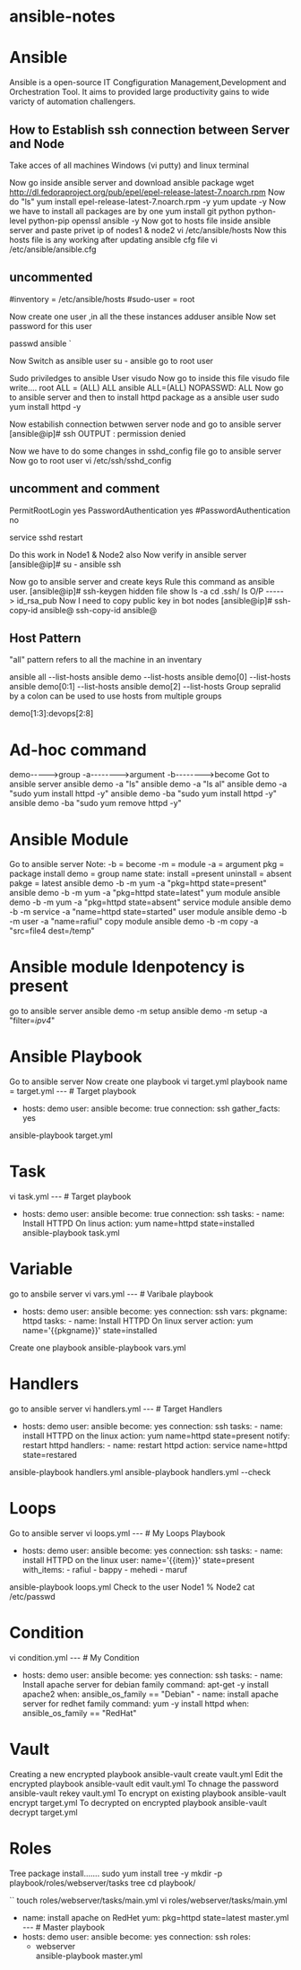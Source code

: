 # ansible-notes
# Ansible
Ansible is a open-source IT Congfiguration Management,Development and Orchestration Tool.
It aims to provided large productivity gains to wide varicty of automation challengers.

## How to Establish ssh connection between Server and Node
Take acces of all machines Windows (vi putty) and linux terminal

Now go inside ansible server and download ansible package
wget http://dl.fedoraproject.org/pub/epel/epel-release-latest-7.noarch.rpm
Now do "ls"
yum install epel-release-latest-7.noarch.rpm -y
yum update -y
Now we have to install all packages are by one
yum install git python python-level python-pip openssl ansible -y
Now got to hosts file inside ansible server and paste privet ip of nodes1 & node2
vi /etc/ansible/hosts
Now this hosts file is any working after updating ansible cfg file
vi /etc/ansible/ansible.cfg
## uncommented
#inventory  = /etc/ansible/hosts
#sudo-user  = root

Now create one user ,in all the these instances
adduser ansible
Now set password for this user

passwd ansible
`

Now Switch as ansible user
su - ansible
go to  root user 

Sudo priviledges to ansible User
visudo
Now go to inside this file
visudo file write....
root ALL = (ALL)    ALL
ansible ALL=(ALL)   NOPASSWD: ALL
Now go to ansible server and then to install httpd package as a ansible user
sudo yum install httpd -y

Now estabilish connection betwwen server node and go to ansible server
[ansible@ip]#
ssh  <node privet ip>
OUTPUT : permission denied

Now we have to do some changes in sshd_config file go to ansible server
Now go to root user
vi /etc/ssh/sshd_config
## uncomment and comment
PermitRootLogin yes
PasswordAuthentication yes
#PasswordAuthentication no

service sshd restart


Do this work in Node1 & Node2 also Now verify in ansible server
[ansible@ip]#
su - ansible
ssh  <node privet ip>

Now go to ansible server and create keys Rule this command as ansible user.
[ansible@ip]#
ssh-keygen
hidden file show 
ls -a
cd .ssh/
ls
O/P -----> id_rsa_pub
Now I need to copy public key in bot nodes 
[ansible@ip]# 
ssh-copy-id ansible@<node1 privet ip>
ssh-copy-id ansible@<node2 privet ip>
## Host Pattern
"all" pattern refers to all the machine in an inventary

ansible all --list-hosts
ansible demo --list-hosts
ansible demo[0] --list-hosts
ansible demo[0:1] --list-hosts
ansible demo[2] --list-hosts
Group sepralid by a colon can be used to use hosts from multiple groups

demo[1:3]:devops[2:8]
# Ad-hoc command
demo----->group
-a-------->argument
-b-------->become
Got to ansible server 
ansible demo -a "ls"
ansible demo -a "ls al"
ansible demo -a "sudo yum install httpd -y"
ansible demo -ba "sudo yum install httpd -y"
ansible demo -ba "sudo yum remove httpd -y"
# Ansible Module
Go to ansible server
Note:
-b = become
-m = module
-a = argument
pkg = package install
demo = group name
state:
install =present
uninstall = absent
pakge = latest
ansible demo -b -m yum -a "pkg=httpd state=present"
ansible demo -b -m yum -a "pkg=httpd state=latest"
yum module
ansible demo -b -m yum -a "pkg=httpd state=absent"
service module
ansible demo -b -m service -a "name=httpd state=started"
user module
ansible demo -b -m user -a "name=rafiul"
copy module
ansible demo -b -m copy -a "src=file4 dest=/temp"
# Ansible module Idenpotency is present
go to ansible server
ansible demo -m setup
ansible demo -m setup -a "filter=*ipv4*"

# Ansible Playbook
Go to ansible server 
Now create one playbook
vi target.yml
playbook name = target.yml
--- # Target playbook
- hosts: demo
  user: ansible
  become: true
  connection: ssh
  gather_facts: yes

ansible-playbook target.yml
# Task
vi task.yml
--- # Target playbook
- hosts: demo
  user: ansible
  become: true
  connection: ssh
  tasks:
          - name: Install HTTPD On linus
            action: yum name=httpd state=installed                                        
ansible-playbook task.yml
# Variable
go to ansbile server
vi vars.yml
--- # Varibale  playbook
- hosts: demo
  user: ansible
  become: yes
  connection: ssh
  vars:
          pkgname: httpd
          tasks:
                  - name: Install HTTPD On linux server
                    action: yum name='{{pkgname}}' state=installed


Create one playbook
ansible-playbook vars.yml
# Handlers 
go to ansible server
vi handlers.yml
--- # Target Handlers
- hosts: demo
  user: ansible
  become: yes
  connection: ssh
  tasks:
                - name: install HTTPD on the linux
                  action: yum name=httpd state=present
                  notify: restart httpd
  handlers:
                - name: restart httpd
                  action: service name=httpd state=restared

ansible-playbook handlers.yml
ansible-playbook handlers.yml --check
# Loops
Go to ansible server 
vi loops.yml
--- # My Loops Playbook
- hosts: demo
  user: ansible
  become: yes
  connection: ssh
  tasks:
                - name: install HTTPD on the linux
                  user: name='{{item}}' state=present
                  with_items:
                          - rafiul
                          - bappy
                          - mehedi
                          - maruf

ansible-playbook loops.yml
Check to the user Node1 % Node2
cat /etc/passwd
# Condition
vi condition.yml
--- # My Condition
- hosts: demo
  user: ansible
  become: yes
  connection: ssh
  tasks:
                - name: Install apache server for debian family
                  command: apt-get -y install apache2
                  when: ansible_os_family == "Debian"
                - name: install apache server for redhet family
                  command: yum -y install httpd
                  when: ansible_os_family == "RedHat"

# Vault
Creating a new encrypted playbook
ansible-vault create vault.yml
Edit the encrypted playbook
ansible-vault edit vault.yml
To chnage the password
ansible-vault rekey vault.yml
To encrypt on existing playbook
ansible-vault encrypt target.yml
To decrypted on encrypted playbook
ansible-vault decrypt target.yml
# Roles
Tree package install.......
sudo yum install tree -y
mkdir -p playbook/roles/webserver/tasks
tree
cd playbook/

 ``
 touch roles/webserver/tasks/main.yml
vi roles/webserver/tasks/main.yml
- name: install apache on RedHet
  yum: pkg=httpd state=latest
master.yml
--- # Master playbook
- hosts: demo
  user: ansible
  become: yes
  connection: ssh
  roles:
    - webserver                              
ansible-playbook master.yml
